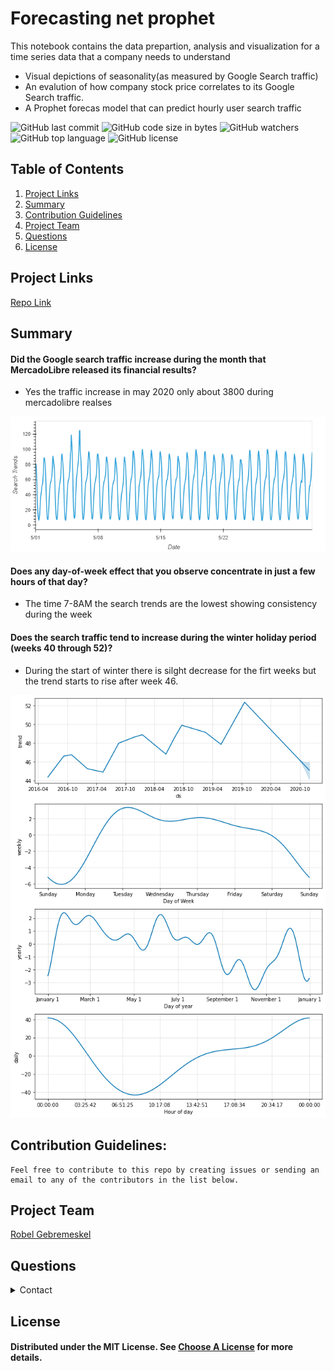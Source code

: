 # Forecasting net prophet

This notebook contains the data prepartion, analysis and visualization for a time series data that a company needs to understand

- Visual depictions of seasonality(as measured by Google Search traffic)
- An evalution of how company stock price correlates to its Google Search traffic.
- A Prophet forecas model that can predict hourly user search traffic

![GitHub last commit](https://img.shields.io/github/last-commit/robel-codes/forecasting-net-prophet) ![GitHub code size in bytes](https://img.shields.io/github/languages/code-size/robel-codes/forecasting-net-prophet) ![GitHub watchers](https://img.shields.io/github/watchers/robel-codes/forecasting-net-prophet?label=Watch&style=social) ![GitHub top language](https://img.shields.io/github/languages/top/robel-codes/forecasting-net-prophet) ![GitHub license](https://img.shields.io/badge/license-MIT-blueyellow) <br>

## Table of Contents

1. [Project Links](#Project-Links)
1. [Summary](#Summary)
1. [Contribution Guidelines](#Contribution-Guidelines)
1. [Project Team](#Project-Team)
1. [Questions](#Questions)
1. [License](#License)

## Project Links

[Repo Link](https://github.com/robel-codes/forecasting-net-prophet.git) <br>

## Summary

#### Did the Google search traffic increase during the month that MercadoLibre released its financial results?

- Yes the traffic increase in may 2020 only about 3800 during mercadolibre realses

![Search trend](/images/trend_may_data.png)

#### Does any day-of-week effect that you observe concentrate in just a few hours of that day?

- The time 7-8AM the search trends are the lowest showing consistency during the week

#### Does the search traffic tend to increase during the winter holiday period (weeks 40 through 52)?

- During the start of winter there is silght decrease for the firt weeks but the trend starts to rise after week 46.

![Component plot](/images/plot_timeseries.png)

## Contribution Guidelines:

```
Feel free to contribute to this repo by creating issues or sending an email to any of the contributors in the list below.
```

## Project Team

[Robel Gebremeskel](https://github.com/robel-codes) <br>

## Questions

<details>
    <summary>Contact</summary>
    rofikre@yahoo.com <br>
</details>

## License

#### Distributed under the MIT License. See [Choose A License](https://choosealicense.com/) for more details.
